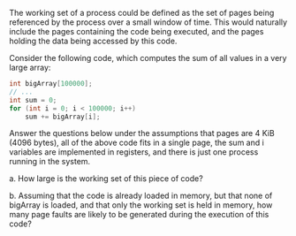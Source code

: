 The working set of a process could be defined as the set of pages being referenced by the process over a small window of time. This would naturally include the pages containing the code being executed, and the pages holding the data being accessed by this code.

Consider the following code, which computes the sum of all values in a very large array:

```c
int bigArray[100000];
// ...
int sum = 0;
for (int i = 0; i < 100000; i++)
    sum += bigArray[i];
```

Answer the questions below under the assumptions that pages are 4 KiB (4096 bytes), all of the above code fits in a single page, the sum and i variables are implemented in registers, and there is just one process running in the system.

a. How large is the working set of this piece of code?

b. Assuming that the code is already loaded in memory, but that none of bigArray is loaded, and that only the working set is held in memory, how many page faults are likely to be generated during the execution of this code?
